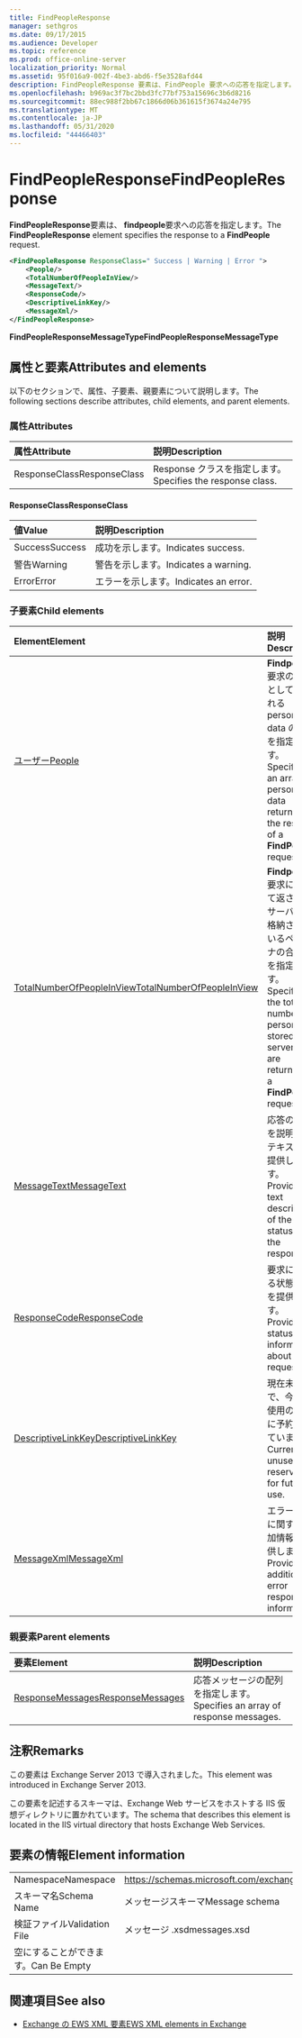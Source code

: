 ```yaml
---
title: FindPeopleResponse
manager: sethgros
ms.date: 09/17/2015
ms.audience: Developer
ms.topic: reference
ms.prod: office-online-server
localization_priority: Normal
ms.assetid: 95f016a9-002f-4be3-abd6-f5e3528afd44
description: FindPeopleResponse 要素は、FindPeople 要求への応答を指定します。
ms.openlocfilehash: b969ac3f7bc2bbd3fc77bf753a15696c3b6d8216
ms.sourcegitcommit: 88ec988f2bb67c1866d06b361615f3674a24e795
ms.translationtype: MT
ms.contentlocale: ja-JP
ms.lasthandoff: 05/31/2020
ms.locfileid: "44466403"
---
```

# <a name="findpeopleresponse"></a><span data-ttu-id="3aecd-103">FindPeopleResponse</span><span class="sxs-lookup"><span data-stu-id="3aecd-103">FindPeopleResponse</span></span>

<span data-ttu-id="3aecd-104">**FindPeopleResponse**要素は、 **findpeople**要求への応答を指定します。</span><span class="sxs-lookup"><span data-stu-id="3aecd-104">The **FindPeopleResponse** element specifies the response to a **FindPeople** request.</span></span> 
  
```XML
<FindPeopleResponse ResponseClass=" Success | Warning | Error ">
    <People/>
    <TotalNumberOfPeopleInView/>
    <MessageText/>
    <ResponseCode/>
    <DescriptiveLinkKey/>
    <MessageXml/>
</FindPeopleResponse>
```

 <span data-ttu-id="3aecd-105">**FindPeopleResponseMessageType**</span><span class="sxs-lookup"><span data-stu-id="3aecd-105">**FindPeopleResponseMessageType**</span></span>
## <a name="attributes-and-elements"></a><span data-ttu-id="3aecd-106">属性と要素</span><span class="sxs-lookup"><span data-stu-id="3aecd-106">Attributes and elements</span></span>

<span data-ttu-id="3aecd-107">以下のセクションで、属性、子要素、親要素について説明します。</span><span class="sxs-lookup"><span data-stu-id="3aecd-107">The following sections describe attributes, child elements, and parent elements.</span></span>
  
### <a name="attributes"></a><span data-ttu-id="3aecd-108">属性</span><span class="sxs-lookup"><span data-stu-id="3aecd-108">Attributes</span></span>

|<span data-ttu-id="3aecd-109">**属性**</span><span class="sxs-lookup"><span data-stu-id="3aecd-109">**Attribute**</span></span>|<span data-ttu-id="3aecd-110">**説明**</span><span class="sxs-lookup"><span data-stu-id="3aecd-110">**Description**</span></span>|
|:-----|:-----|
|<span data-ttu-id="3aecd-111">ResponseClass</span><span class="sxs-lookup"><span data-stu-id="3aecd-111">ResponseClass</span></span>  <br/> |<span data-ttu-id="3aecd-112">Response クラスを指定します。</span><span class="sxs-lookup"><span data-stu-id="3aecd-112">Specifies the response class.</span></span>  <br/> |
   
#### <a name="responseclass"></a><span data-ttu-id="3aecd-113">ResponseClass</span><span class="sxs-lookup"><span data-stu-id="3aecd-113">ResponseClass</span></span>

|<span data-ttu-id="3aecd-114">**値**</span><span class="sxs-lookup"><span data-stu-id="3aecd-114">**Value**</span></span>|<span data-ttu-id="3aecd-115">**説明**</span><span class="sxs-lookup"><span data-stu-id="3aecd-115">**Description**</span></span>|
|:-----|:-----|
|<span data-ttu-id="3aecd-116">Success</span><span class="sxs-lookup"><span data-stu-id="3aecd-116">Success</span></span>  <br/> |<span data-ttu-id="3aecd-117">成功を示します。</span><span class="sxs-lookup"><span data-stu-id="3aecd-117">Indicates success.</span></span>  <br/> |
|<span data-ttu-id="3aecd-118">警告</span><span class="sxs-lookup"><span data-stu-id="3aecd-118">Warning</span></span>  <br/> |<span data-ttu-id="3aecd-119">警告を示します。</span><span class="sxs-lookup"><span data-stu-id="3aecd-119">Indicates a warning.</span></span>  <br/> |
|<span data-ttu-id="3aecd-120">Error</span><span class="sxs-lookup"><span data-stu-id="3aecd-120">Error</span></span>  <br/> |<span data-ttu-id="3aecd-121">エラーを示します。</span><span class="sxs-lookup"><span data-stu-id="3aecd-121">Indicates an error.</span></span>  <br/> |
   
### <a name="child-elements"></a><span data-ttu-id="3aecd-122">子要素</span><span class="sxs-lookup"><span data-stu-id="3aecd-122">Child elements</span></span>

|<span data-ttu-id="3aecd-123">**Element**</span><span class="sxs-lookup"><span data-stu-id="3aecd-123">**Element**</span></span>|<span data-ttu-id="3aecd-124">**説明**</span><span class="sxs-lookup"><span data-stu-id="3aecd-124">**Description**</span></span>|
|:-----|:-----|
|[<span data-ttu-id="3aecd-125">ユーザー</span><span class="sxs-lookup"><span data-stu-id="3aecd-125">People</span></span>](people.md) <br/> |<span data-ttu-id="3aecd-126">**Findpeople**要求の結果として返される persona data の配列を指定します。</span><span class="sxs-lookup"><span data-stu-id="3aecd-126">Specifies an array of persona data returned as the result of a **FindPeople** request.</span></span>  <br/> |
|[<span data-ttu-id="3aecd-127">TotalNumberOfPeopleInView</span><span class="sxs-lookup"><span data-stu-id="3aecd-127">TotalNumberOfPeopleInView</span></span>](totalnumberofpeopleinview.md) <br/> |<span data-ttu-id="3aecd-128">**Findpeople**要求によって返されたサーバーに格納されているペルソナの合計数を指定します。</span><span class="sxs-lookup"><span data-stu-id="3aecd-128">Specifies the total number of personas stored on a server that are returned by a **FindPeople** request.</span></span>  <br/> |
|[<span data-ttu-id="3aecd-129">MessageText</span><span class="sxs-lookup"><span data-stu-id="3aecd-129">MessageText</span></span>](messagetext.md) <br/> |<span data-ttu-id="3aecd-130">応答の状態を説明するテキストを提供します。</span><span class="sxs-lookup"><span data-stu-id="3aecd-130">Provides a text description of the status of the response.</span></span>  <br/> |
|[<span data-ttu-id="3aecd-131">ResponseCode</span><span class="sxs-lookup"><span data-stu-id="3aecd-131">ResponseCode</span></span>](responsecode.md) <br/> |<span data-ttu-id="3aecd-132">要求に関する状態情報を提供します。</span><span class="sxs-lookup"><span data-stu-id="3aecd-132">Provides status information about the request.</span></span>  <br/> |
|[<span data-ttu-id="3aecd-133">DescriptiveLinkKey</span><span class="sxs-lookup"><span data-stu-id="3aecd-133">DescriptiveLinkKey</span></span>](descriptivelinkkey.md) <br/> |<span data-ttu-id="3aecd-134">現在未使用で、今後の使用のために予約されています。</span><span class="sxs-lookup"><span data-stu-id="3aecd-134">Currently unused and reserved for future use.</span></span>  <br/> |
|[<span data-ttu-id="3aecd-135">MessageXml</span><span class="sxs-lookup"><span data-stu-id="3aecd-135">MessageXml</span></span>](messagexml.md) <br/> |<span data-ttu-id="3aecd-136">エラー応答に関する追加情報を提供します。</span><span class="sxs-lookup"><span data-stu-id="3aecd-136">Provides additional error response information.</span></span>  <br/> |
   
### <a name="parent-elements"></a><span data-ttu-id="3aecd-137">親要素</span><span class="sxs-lookup"><span data-stu-id="3aecd-137">Parent elements</span></span>

|<span data-ttu-id="3aecd-138">**要素**</span><span class="sxs-lookup"><span data-stu-id="3aecd-138">**Element**</span></span>|<span data-ttu-id="3aecd-139">**説明**</span><span class="sxs-lookup"><span data-stu-id="3aecd-139">**Description**</span></span>|
|:-----|:-----|
|[<span data-ttu-id="3aecd-140">ResponseMessages</span><span class="sxs-lookup"><span data-stu-id="3aecd-140">ResponseMessages</span></span>](responsemessages.md) <br/> |<span data-ttu-id="3aecd-141">応答メッセージの配列を指定します。</span><span class="sxs-lookup"><span data-stu-id="3aecd-141">Specifies an array of response messages.</span></span>  <br/> |
   
## <a name="remarks"></a><span data-ttu-id="3aecd-142">注釈</span><span class="sxs-lookup"><span data-stu-id="3aecd-142">Remarks</span></span>

<span data-ttu-id="3aecd-143">この要素は Exchange Server 2013 で導入されました。</span><span class="sxs-lookup"><span data-stu-id="3aecd-143">This element was introduced in Exchange Server 2013.</span></span>
  
<span data-ttu-id="3aecd-144">この要素を記述するスキーマは、Exchange Web サービスをホストする IIS 仮想ディレクトリに置かれています。</span><span class="sxs-lookup"><span data-stu-id="3aecd-144">The schema that describes this element is located in the IIS virtual directory that hosts Exchange Web Services.</span></span>
  
## <a name="element-information"></a><span data-ttu-id="3aecd-145">要素の情報</span><span class="sxs-lookup"><span data-stu-id="3aecd-145">Element information</span></span>

|||
|:-----|:-----|
|<span data-ttu-id="3aecd-146">Namespace</span><span class="sxs-lookup"><span data-stu-id="3aecd-146">Namespace</span></span>  <br/> |https://schemas.microsoft.com/exchange/services/2006/messages  <br/> |
|<span data-ttu-id="3aecd-147">スキーマ名</span><span class="sxs-lookup"><span data-stu-id="3aecd-147">Schema Name</span></span>  <br/> |<span data-ttu-id="3aecd-148">メッセージスキーマ</span><span class="sxs-lookup"><span data-stu-id="3aecd-148">Message schema</span></span>  <br/> |
|<span data-ttu-id="3aecd-149">検証ファイル</span><span class="sxs-lookup"><span data-stu-id="3aecd-149">Validation File</span></span>  <br/> |<span data-ttu-id="3aecd-150">メッセージ .xsd</span><span class="sxs-lookup"><span data-stu-id="3aecd-150">messages.xsd</span></span>  <br/> |
|<span data-ttu-id="3aecd-151">空にすることができます。</span><span class="sxs-lookup"><span data-stu-id="3aecd-151">Can Be Empty</span></span>  <br/> ||
   
## <a name="see-also"></a><span data-ttu-id="3aecd-152">関連項目</span><span class="sxs-lookup"><span data-stu-id="3aecd-152">See also</span></span>



- [<span data-ttu-id="3aecd-153">Exchange の EWS XML 要素</span><span class="sxs-lookup"><span data-stu-id="3aecd-153">EWS XML elements in Exchange</span></span>](ews-xml-elements-in-exchange.md)


